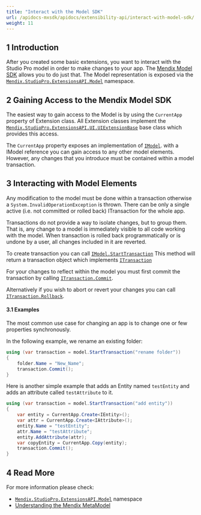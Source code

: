 ```yaml
---
title: "Interact with the Model SDK"
url: /apidocs-mxsdk/apidocs/extensibility-api/interact-with-model-sdk/
weight: 11
---
```


## 1 Introduction

After you created some basic extensions, you want to interact with the Studio Pro model in order to make changes to your app. The [Mendix Model SDK](/apidocs-mxsdk/mxsdk/sdk-intro/#12-mendix-model-sdk) allows you to do just that. The Model representation is exposed via the [`Mendix.StudioPro.ExtensionsAPI.Model`](xref:Mendix.StudioPro.ExtensionsAPI.Model) namespace.

## 2 Gaining Access to the Mendix Model SDK

The easiest way to gain access to the Model is by using the `CurrentApp` property of Extension class. All Extension classes implement the [`Mendix.StudioPro.ExtensionsAPI.UI.UIExtensionBase`](xref:Mendix.StudioPro.ExtensionsAPI.UI.UIExtensionBase) base class which provides this access.

The `CurrentApp` property exposes an implementation of [`IModel`](xref:Mendix.StudioPro.ExtensionsAPI.Model.IModel). with a IModel reference you can gain access to any other model elements. However, any changes that you introduce must be contained within a model transaction.

## 3 Interacting with Model Elements

Any modification to the model must be done within a transaction otherwise a `System.InvalidOperationException` is thrown. There can be only a single active (i.e. not committed or rolled back) ITransaction for the whole app.

Transactions do not provide a way to isolate changes, but to group them. That is, any change to a model is immediately visible to all code working with the model. When transaction is rolled back programmatically or is undone by a user, all changes included in it are reverted.

To create transaction you can call [`IModel.StartTransaction`](xref:Mendix.StudioPro.ExtensionsAPI.Model.IModel)
This method will return a transaction object which implements [`ITransaction`](xref:Mendix.StudioPro.ExtensionsAPI.Model.ITransaction)

For your changes to reflect within the model you must first commit the transaction by calling [`ITransaction.Commit`](xref:Mendix.StudioPro.ExtensionsAPI.Model.ITransaction.Commit).

Alternatively if you wish to abort or revert your changes you can call [`ITransaction.Rollback`](xref:Mendix.StudioPro.ExtensionsAPI.Model.ITransaction.Rollback).

#### 3.1 Examples

The most common use case for changing an app is to change one or few properties synchronously.

In the following example, we rename an existing folder:

```csharp
using (var transaction = model.StartTransaction("rename folder"))
{
    folder.Name = "New_Name";
    transaction.Commit();
}
```

Here is another simple example that adds an Entity named `testEntity` and adds an attribute called `testAttribute` to it.

```csharp
using (var transaction = model.StartTransaction("add entity"))
{
    var entity = CurrentApp.Create<IEntity>();
    var attr = CurrentApp.Create<IAttribute>();
    entity.Name = "testEntity";
    attr.Name = "testAttribute";
    entity.AddAttribute(attr);
    var copyEntity = CurrentApp.Copy(entity);
    transaction.Commit();
}
```

## 4 Read More

For more information please check:

- [`Mendix.StudioPro.ExtensionsAPI.Model`](xref:Mendix.StudioPro.ExtensionsAPI.Model) namespace
- [Understanding the Mendix MetaModel](https://docs.mendix.com/apidocs-mxsdk/mxsdk/understanding-the-metamodel/)
